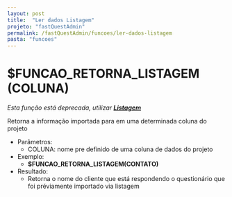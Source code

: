 ```yaml
---
layout: post
title:  "Ler dados Listagem"
projeto: "fastQuestAdmin"
permalink: /fastQuestAdmin/funcoes/ler-dados-listagem
pasta: "funcoes"
---
```

# $FUNCAO_RETORNA_LISTAGEM (COLUNA)
*Esta função está deprecada, utilizar **<a href="/fastQuestAdmin/funcoesv2/obterCampoListagem">Listagem</a>***

Retorna a informação importada para em uma determinada coluna do projeto
- Parâmetros: 
    - COLUNA: nome pre definido de uma coluna de dados do projeto
- Exemplo:
    - **$FUNCAO_RETORNA_LISTAGEM(CONTATO)**
- Resultado:
    - Retorna o nome do cliente que está respondendo o questionário que foi préviamente importado via listagem
